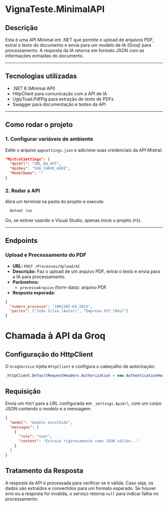 # VignaTeste.MinimalAPI

## Descrição
Esta é uma API Minimal em .NET que permite o upload de arquivos PDF, extrai o texto do documento e envia para um modelo de IA (Groq) para processamento. A resposta da IA retorna em formato JSON com as informações extraídas do documento.

---

## Tecnologias utilizadas
- .NET 8 (Minimal API)
- HttpClient para comunicação com a API de IA
- UglyToad.PdfPig para extração de texto de PDFs
- Swagger para documentação e testes da API

---

## Como rodar o projeto


### 1. Configurar variáveis de ambiente
Edite o arquivo `appsettings.json` e adicione suas credenciais da API Mistral:
```json
"MistralSettings": {
  "ApiUrl": "URL_DA_API",
  "ApiKey": "SUA_CHAVE_AQUI",
  "ModelName": ""
}
```

### 2. Rodar a API
Abra um terminal na pasta do projeto e execute:
```bash
  dotnet run
```
Ou, se estiver usando o Visual Studio, apenas inicie o projeto (`F5`).


---

## Endpoints
### **Upload e Processamento do PDF**
- **URL:** `POST /Processos/Upload/AI`
- **Descrição:** Faz o upload de um arquivo PDF, extrai o texto e envia para a IA para processamento.
- **Parâmetros:**
  - `processoArquivo` (form-data): arquivo PDF.
- **Resposta esperada:**
```json
{
  "numero_processo": "1001385-64.2023",
  "partes": ["João Silva (Autor)", "Empresa XYZ (Réu)"]
}
```

# Chamada à API da Groq

## Configuração do HttpClient
O `GroqService` injeta `HttpClient` e configura o cabeçalho de autorização:
```csharp
_httpClient.DefaultRequestHeaders.Authorization = new AuthenticationHeaderValue("Bearer", _settings.ApiKey);
```

## Requisição
Envia um `POST` para a URL configurada em `_settings.ApiUrl`, com um corpo JSON contendo o modelo e a mensagem:
```json
{
  "model": "modelo escolhido",
  "messages": [
    {
      "role": "user",
      "content": "Extraia rigorosamente como JSON válido..."
    }
  ]
}
```


## Tratamento da Resposta
A resposta da API é processada para verificar se é válida. Caso seja, os dados são extraídos e convertidos para um formato esperado. Se houver erro ou a resposta for inválida, o serviço retorna `null` para indicar falha no processamento.



